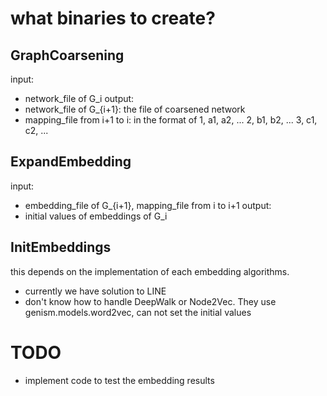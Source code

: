 
# what binaries to create?

## GraphCoarsening
input: 
 - network_file of G_i
output: 
 - network_file of G_{i+1}: the file of coarsened network 
 - mapping_file from i+1 to i: in the format of 
   1, a1, a2, ...
   2, b1, b2, ...
   3, c1, c2, ...
 

## ExpandEmbedding
input:
 - embedding_file of G_{i+1}, mapping_file from i to i+1
output:
 - initial values of embeddings of G_i

## InitEmbeddings
this depends on the implementation of each embedding algorithms.
   - currently we have solution to LINE
   - don't know how to handle DeepWalk or Node2Vec. They use genism.models.word2vec, can not set the initial values
   
   

# TODO
- implement code to test the embedding results

